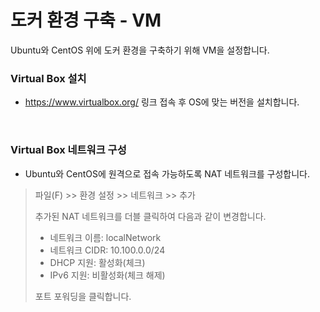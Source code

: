 # 도커 환경 구축 - VM
Ubuntu와 CentOS 위에 도커 환경을 구축하기 위해 VM을 설정합니다.     

### Virtual Box 설치
- https://www.virtualbox.org/ 링크 접속 후 OS에 맞는 버전을 설치합니다.   
<br />

### Virtual Box 네트워크 구성
- Ubuntu와 CentOS에 원격으로 접속 가능하도록 NAT 네트워크를 구성합니다.   
> 파일(F) >> 환경 설정 >> 네트워크 >> 추가   
>    
> 추가된 NAT 네트워크를 더블 클릭하여 다음과 같이 변경합니다.   
>    
> - 네트워크 이름: localNetwork   
> - 네트워크 CIDR: 10.100.0.0/24   
> - DHCP 지원: 활성화(체크)   
> - IPv6 지원: 비활성화(체크 해제)   
>    
> 포트 포워딩을 클릭합니다.   
> 
